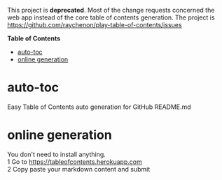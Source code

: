 This project is **deprecated**. Most of the change requests concerned the web app instead of the core table of contents generation. The project is https://github.com/raychenon/play-table-of-contents/issues

**Table of Contents**  
- [auto-toc](#auto-toc)
- [online generation](#online-generation)

# auto-toc
Easy Table of Contents  auto generation for GitHub README.md

# online generation
You don't need to install anything.
<br>1 Go to https://tableofcontents.herokuapp.com
<br>2 Copy paste your markdown content and submit
